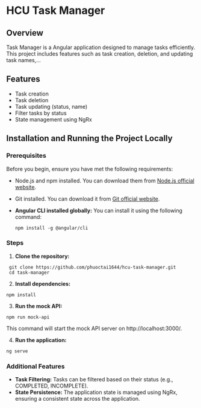 # HCU Task Manager

## Overview

Task Manager is a Angular application designed to manage tasks efficiently. This project includes features such as task creation, deletion, and updating task names,...

## Features

- Task creation
- Task deletion
- Task updating (status, name)
- Filter tasks by status
- State management using NgRx

## Installation and Running the Project Locally

### Prerequisites

Before you begin, ensure you have met the following requirements:

- Node.js and npm installed. You can download them from [Node.js official website](https://nodejs.org/).
- Git installed. You can download it from [Git official website](https://git-scm.com/).
- **Angular CLI installed globally:** You can install it using the following command:

  ```
  npm install -g @angular/cli
  ```

### Steps

1. **Clone the repository:**

  ```
   git clone https://github.com/phuoctai1644/hcu-task-manager.git
   cd task-manager
  ```

2. **Install dependencies:**
  ```
  npm install
  ```

3. **Run the mock API:**
  ```
  npm run mock-api
  ```
  This command will start the mock API server on http://localhost:3000/.

4. **Run the application:**

  ```
  ng serve
  ```

### Additional Features
- **Task Filtering:** Tasks can be filtered based on their status (e.g., COMPLETED, INCOMPLETE).
- **State Persistence:** The application state is managed using NgRx, ensuring a consistent state across the application.